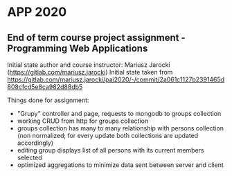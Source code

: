 # APP 2020

## End of term course project assignment - Programming Web Applications
Initial state author and course instructor: Mariusz Jarocki (https://gitlab.com/mariusz.jarocki)
Initial state taken from https://gitlab.com/mariusz.jarocki/pai2020/-/commit/2a061c1127b2391465d808cfcd5e8ca982d88db5

Things done for assignment:
* "Grupy" controller and page, requests to mongodb to groups collection
* working CRUD from http for groups collection
* groups collection has many to many relationship with persons collection (non normalized; for every update both collections are updated accordingly)
* editing group displays list of all persons with its current members selected
* optimized aggregations to minimize data sent between server and client